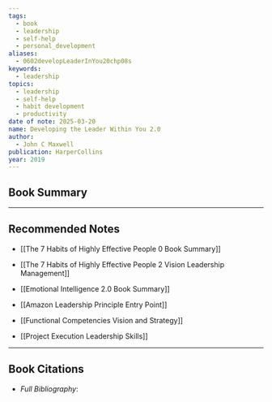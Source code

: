 ```yaml
---
tags:
  - book
  - leadership
  - self-help
  - personal_development
aliases:
  - 0602developLeaderInYou20chp08s
keywords:
  - leadership
topics:
  - leadership
  - self-help
  - habit development
  - productivity
date of note: 2025-03-20
name: Developing the Leader Within You 2.0
author:
  - John C Maxwell
publication: HarperCollins
year: 2019
---
```


## Book Summary









-----------
##  Recommended Notes

- [[The 7 Habits of Highly Effective People 0 Book Summary]]
- [[The 7 Habits of Highly Effective People 2 Vision Leadership Management]]
- [[Emotional Intelligence 2.0 Book Summary]]

- [[Amazon Leadership Principle Entry Point]]
- [[Functional Competencies Vision and Strategy]]
- [[Project Execution Leadership Skills]]




----------
## Book Citations

- *Full Bibliography*:


